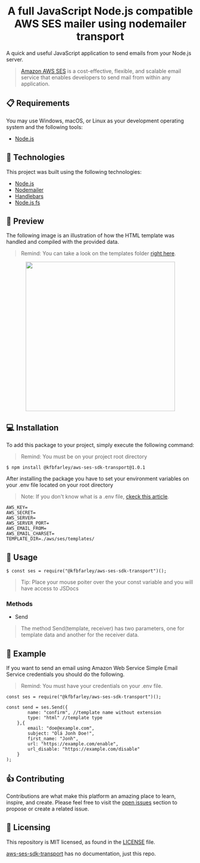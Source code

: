 <h1 align="center">
      <br>A full JavaScript Node.js compatible AWS SES mailer using nodemailer transport
  <br/>
</h1>

A quick and useful JavaScript application to send emails from your Node.js server.

> [Amazon AWS SES](https://aws.amazon.com/ses/) is a cost-effective, flexible, and scalable email service that enables developers to send mail from within any application.

## 📋 Requirements

You may use Windows, macOS, or Linux as your development operating system and the following tools:

-  [Node.js](https://nodejs.org/en/download/)

## 🚀 Technologies

This project was built using the following technologies:

-  [Node.js](https://nodejs.org/)
-  [Nodemailer](https://nodemailer.com/about/)
-  [Handlebars](https://handlebarsjs.com/)
-  [Node.js fs](https://nodejs.org/api/fs.html)

## 🔎 Preview

The following image is an illustration of how the HTML template was handled and compiled with the provided data.
> Remind: You can take a look on the templates folder [right here](https://github.com/kfbfarley/aws-ses-sdk-transport/tree/master/aws/ses/templates).

<p align="center">
  <img src="https://s3-eu-west-1.amazonaws.com/kfbfarley.com/confirm-email.png" width="400">
</p>

## 💻 Installation

To add this package to your project, simply execute the following command:

> Remind: You must be on your project root directory

```
$ npm install @kfbfarley/aws-ses-sdk-transport@1.0.1
```

After installing the package you have to set your environment variables on your .env file located on your root directory

> Note: If you don't know what is a .env file, [ckeck this article](https://www.twilio.com/blog/working-with-environment-variables-in-node-js-html).

```
AWS_KEY=
AWS_SECRET=
AWS_SERVER=
AWS_SERVER_PORT=
AWS_EMAIL_FROM=
AWS_EMAIL_CHARSET=
TEMPLATE_DIR=./aws/ses/templates/
```

## 🔎 Usage

```
$ const ses = require("@kfbfarley/aws-ses-sdk-transport")();
```

> Tip: Place your mouse poiter over the your const variable and you will have access to JSDocs

### Methods
* Send
> The method Send(template, receiver) has two parameters, one for template data and another for the receiver data.

## 📏 Example

If you want to send an email using Amazon Web Service Simple Email Service credentials you should do the following.

> Remind: You must have your credentials on your .env file.


```
const ses = require("@kfbfarley/aws-ses-sdk-transport")();

const send = ses.Send({
        name: "confirm", //template name without extension
        type: "html" //template type
    },{
        email: "doe@example.com",
        subject: "Olá Jonh Doe!",
        first_name: "Jonh",
        url: "https://example.com/enable",
        url_disable: "https://example.com/disable"
    }
);
```

## 👍 Contributing

Contributions are what make this platform an amazing place to learn, inspire, and create. Please feel free to visit the [open issues](https://github.com/kfbfarley/aws-ses-sdk-transport/issues) section to propose or create a related issue.

## 📄 Licensing

This repository is MIT licensed, as found in the [LICENSE][l] file.

[aws-ses-sdk-transport](https://github.com/kfbfarley/aws-ses-sdk-transport) has no documentation, just this repo.

[l]: https://github.com/kfbfarley/aws-ses-sdk-transport/blob/master/LICENSE